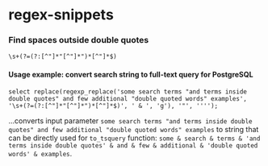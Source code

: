 # regex-snippets

### Find spaces outside double quotes

```
\s+(?=(?:[^"]*"[^"]*")*[^"]*$)
```

#### Usage example: convert search string to full-text query for PostgreSQL 

```
select replace(regexp_replace('some search terms "and terms inside double quotes" and few additional "double quoted words" examples', '\s+(?=(?:[^"]*"[^"]*")*[^"]*$)', ' & ', 'g'), '"', '''');
```

...converts input parameter 
`some search terms "and terms inside double quotes" and few additional "double quoted words" examples`
to string that can be directly used for `to_tsquery` function:
`some & search & terms & 'and terms inside double quotes' & and & few & additional & 'double quoted words' & examples`.
